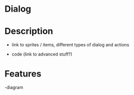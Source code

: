 # Dialog

<h1>Description</h1>

- link to sprites / items, different types of dialog and actions

- code (link to advanced stuff?)

<h1>Features</h1>

-diagram